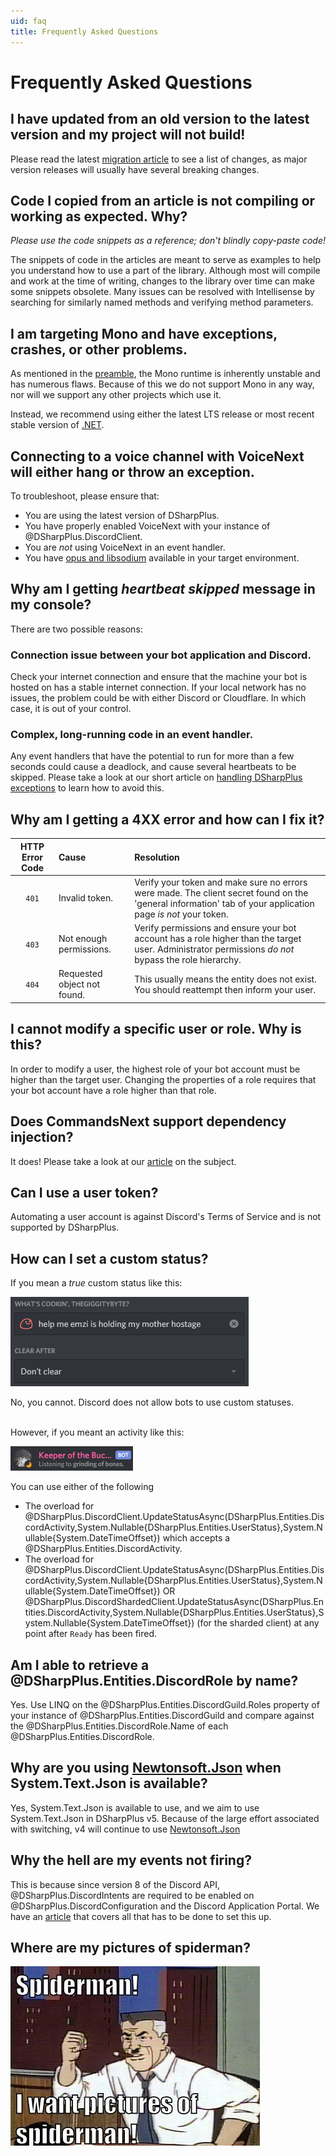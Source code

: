 ```yaml
---
uid: faq
title: Frequently Asked Questions
---
```


# Frequently Asked Questions

## I have updated from an old version to the latest version and my project will not build!
Please read the latest [migration article][0] to see a list of changes, as major version
releases will usually have several breaking changes.

## Code I copied from an article is not compiling or working as expected. Why?
*Please use the code snippets as a reference; don't blindly copy-paste code!*

The snippets of code in the articles are meant to serve as examples to help you understand how to use a part of the
library. Although most will compile and work at the time of writing, changes to the library over time can make some
snippets obsolete. Many issues can be resolved with Intellisense by searching for similarly named methods and verifying
method parameters.

## I am targeting Mono and have exceptions, crashes, or other problems.
As mentioned in the [preamble][1], the Mono runtime is inherently unstable and has numerous flaws. Because of this we
do not support Mono in any way, nor will we support any other projects which use it.

Instead, we recommend using either the latest LTS release or most recent stable version of [.NET][2].

## Connecting to a voice channel with VoiceNext will either hang or throw an exception.
To troubleshoot, please ensure that:
* You are using the latest version of DSharpPlus.
* You have properly enabled VoiceNext with your instance of @DSharpPlus.DiscordClient.
* You are *not* using VoiceNext in an event handler.
* You have [opus and libsodium][3] available in your target environment.


## Why am I getting *heartbeat skipped* message in my console?
There are two possible reasons:

### Connection issue between your bot application and Discord.
Check your internet connection and ensure that the machine your bot is hosted on has a stable internet connection. If
your local network has no issues, the problem could be with either Discord or Cloudflare. In which case, it is out of your
control.

### Complex, long-running code in an event handler.
Any event handlers that have the potential to run for more than a few seconds could cause a deadlock, and cause several
heartbeats to be skipped. Please take a look at our short article on [handling DSharpPlus exceptions][4] to learn how to
avoid this.

## Why am I getting a 4XX error and how can I fix it?
HTTP Error Code | Cause                       | Resolution
:--------------:|:----------------------------|:---------------------
`401`           | Invalid token.              | Verify your token and make sure no errors were made. The client secret found on the 'general information' tab of your application page *is not* your token.
`403`           | Not enough permissions.     | Verify permissions and ensure your bot account has a role higher than the target user. Administrator permissions *do not* bypass the role hierarchy.
`404`           | Requested object not found. | This usually means the entity does not exist. You should reattempt then inform your user.

## I cannot modify a specific user or role. Why is this?
In order to modify a user, the highest role of your bot account must be higher than the target user. Changing the properties of a role requires that your bot account have a role higher than that role.

## Does CommandsNext support dependency injection?
It does! Please take a look at our [article][5] on the subject.

## Can I use a user token?
Automating a user account is against Discord's Terms of Service and is not supported by DSharpPlus.

## How can I set a custom status?
If you mean a *true* custom status like this:

![help][6]

No, you cannot. Discord does not allow bots to use custom statuses.

<br/>
However, if you meant an activity like this:

![Bot Presence][7]

You can use either of the following

* The overload for @DSharpPlus.DiscordClient.UpdateStatusAsync(DSharpPlus.Entities.DiscordActivity,System.Nullable{DSharpPlus.Entities.UserStatus},System.Nullable{System.DateTimeOffset}) which accepts a @DSharpPlus.Entities.DiscordActivity.
* The overload for @DSharpPlus.DiscordClient.UpdateStatusAsync(DSharpPlus.Entities.DiscordActivity,System.Nullable{DSharpPlus.Entities.UserStatus},System.Nullable{System.DateTimeOffset}) OR @DSharpPlus.DiscordShardedClient.UpdateStatusAsync(DSharpPlus.Entities.DiscordActivity,System.Nullable{DSharpPlus.Entities.UserStatus},System.Nullable{System.DateTimeOffset}) (for the sharded client) at any point after `Ready` has been fired.

## Am I able to retrieve a @DSharpPlus.Entities.DiscordRole by name?
Yes. Use LINQ on the @DSharpPlus.Entities.DiscordGuild.Roles property of your instance of @DSharpPlus.Entities.DiscordGuild and compare against the
@DSharpPlus.Entities.DiscordRole.Name of each @DSharpPlus.Entities.DiscordRole.

## Why are you using [Newtonsoft.Json][10] when System.Text.Json is available?
Yes, System.Text.Json is available to use, and we aim to use System.Text.Json in DSharpPlus v5. Because of the large
effort associated with switching, v4 will continue to use [Newtonsoft.Json][10]

## Why the hell are my events not firing?
This is because since version 8 of the Discord API, @DSharpPlus.DiscordIntents are required to be enabled on
@DSharpPlus.DiscordConfiguration and the Discord Application Portal. We have an [article][8] that covers all that has to
be done to set this up.

## Where are my pictures of spiderman?
![GOD DAMN IT PETER][9]

<!-- LINKS -->
[0]: xref:articles.migration.3x_to_4x
[1]: xref:articles.preamble
[2]: https://dotnet.microsoft.com/download
[3]: xref:articles.audio.voicenext.prerequisites
[4]: xref:articles.beyond_basics.events
[5]: xref:articles.commands.dependency_injection
[6]: ./images/faq_01.png
[7]: ./images/faq_02.png
[8]: xref:articles.beyond_basics.intents
[9]: ./images/faq_03.png
[10]: https://github.com/JamesNK/Newtonsoft.Json
